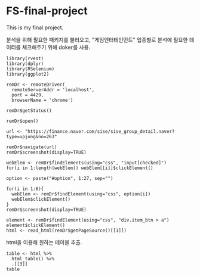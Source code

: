 # FS-final-project

This is my final project.

분석을 위해 필요한 패키지를 불러오고, "게임엔터테인먼트" 업종별로 분석에 필요한 데이터를 체크해주기 위해 doker를 사용.

```{r}
library(rvest)
library(dplyr)
library(RSelenium)
library(ggplot2)

remDr <- remoteDriver(
  remoteServerAddr = 'localhost', 
  port = 4429, 
  browserName = 'chrome') 

remDr$getStatus()

remDr$open()

url <- "https://finance.naver.com/sise/sise_group_detail.naver?type=upjong&no=263"

remDr$navigate(url)
remDr$screenshot(display=TRUE)

webElem <- remDr$findElements(using="css", "input[checked]")
for(i in 1:length(webElem)) webElem[[i]]$clickElement()

option <- paste("#option", 1:27, sep="")

for(i in 1:6){
  webElem <- remDr$findElement(using="css", option[i])
  webElem$clickElement()
}
remDr$screenshot(display=TRUE)

element <- remDr$findElement(using="css", "div.item_btn > a")
element$clickElement()
html <- read_html(remDr$getPageSource()[[1]])
```

html을 이용해 원하는 테이블 추출.
```{r}
table <- html %>% 
  html_table() %>% 
  .[[3]]
table
```